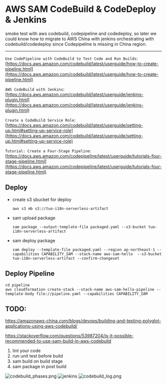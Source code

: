 # AWS SAM CodeBuild & CodeDeploy & Jenkins

smoke test with aws codebuild, codepipeline and codedeploy, so later we could know how to migrate to AWS China with jenkins orchestrating with codebuild/codedeploy since Codepipeline is missing in China region.


---

`Use CodePipeline with CodeBuild to Test Code and Run Builds`: [https://docs.aws.amazon.com/codebuild/latest/userguide/how-to-create-pipeline.html](https://docs.aws.amazon.com/codebuild/latest/userguide/how-to-create-pipeline.html)

`AWS CodeBuild with Jenkins`: [https://docs.aws.amazon.com/codebuild/latest/userguide/jenkins-plugin.html](https://docs.aws.amazon.com/codebuild/latest/userguide/jenkins-plugin.html)


`Create a CodeBuild Service Role`: [https://docs.aws.amazon.com/codebuild/latest/userguide/setting-up.html#setting-up-service-role](https://docs.aws.amazon.com/codebuild/latest/userguide/setting-up.html#setting-up-service-role)

`Tutorial: Create a Four-Stage Pipeline`: [https://docs.aws.amazon.com/codepipeline/latest/userguide/tutorials-four-stage-pipeline.html](https://docs.aws.amazon.com/codepipeline/latest/userguide/tutorials-four-stage-pipeline.html)

## Deploy 

 

   * create s3 sbucket for deploy 
        
         aws s3 mb s3://tuo-i18n-serverless-artifact

   * sam upload package
   
         sam package --output-template-file packaged.yaml --s3-bucket tuo-i18n-serverless-artifact

   * sam deploy package 
   
         sam deploy --template-file packaged.yaml --region ap-northeast-1 --capabilities CAPABILITY_IAM --stack-name aws-sam-hello  --s3-bucket tuo-i18n-serverless-artifact --confirm-changeset

## Deploy Pipeline

```
cd pipeline
aws cloudformation create-stack --stack-name aws-sam-hello-pipeline --template-body file://pipeline.yaml --capabilities CAPABILITY_IAM 
```



## TODO:


https://amazonaws-china.com/blogs/devops/building-and-testing-polyglot-applications-using-aws-codebuild/

https://stackoverflow.com/questions/53987204/is-it-possible-recommended-to-use-sam-build-in-aws-codebuild


1. lint your code
2. run unit test before build
3. sam build on build stage
4. sam package in post build
 
     

![codebuild_phases.png](./screenshots/codebuild_phases.png)
![jenkins](./screenshots/jenkins.png)
![codebuild_log.png](./screenshots/codebuild_log.png)